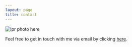 ```yaml
---
layout: page
title: contact
---
```


![lpr photo here](../files/photo.jpg)

Feel free to get in touch with me via email by clicking [here](mailto:luke@lreding.com).

